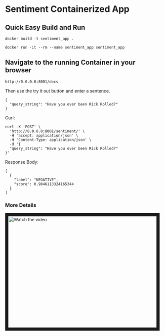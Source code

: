 
# Sentiment Containerized App


## Quick Easy Build and Run
`docker build -t sentiment_app . ` 

`docker run -it --rm --name sentiment_app sentiment_app`


## Navigate to the running Container in your browser
`http://0.0.0.0:8001/docs`

Then use the try it out button and enter a sentence.

```
{
  "query_string": "Have you ever been Rick Rolled?"
}
```

Curl:
```
curl -X 'POST' \
  'http://0.0.0.0:8001/sentiment/' \
  -H 'accept: application/json' \
  -H 'Content-Type: application/json' \
  -d '{
  "query_string": "Have you ever been Rick Rolled?"
}'
```

Response Body:
```
[
  {
    "label": "NEGATIVE",
    "score": 0.9846113324165344
  }
]
```
### More Details
<a href="https://www.youtube.com/watch?v=dQw4w9WgXcQ" target="_blank">
 <img src="https://jalammar.github.io/images/word2vec/word2vec.png" alt="Watch the video" width="480" height="360" border="10" />
</a>